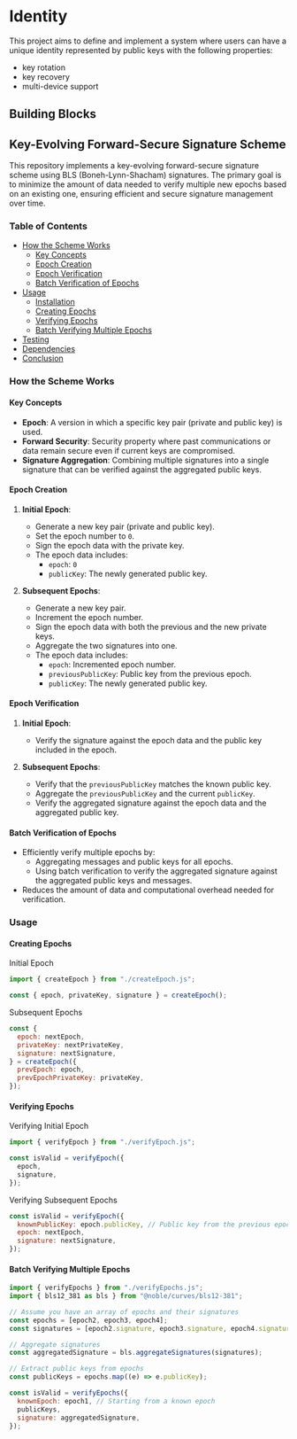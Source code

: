 # Identity

This project aims to define and implement a system where users can have a unique identity represented by public keys with the following properties:

- key rotation
- key recovery
- multi-device support

## Building Blocks

## Key-Evolving Forward-Secure Signature Scheme

This repository implements a key-evolving forward-secure signature scheme using BLS (Boneh-Lynn-Shacham) signatures. The primary goal is to minimize the amount of data needed to verify multiple new epochs based on an existing one, ensuring efficient and secure signature management over time.

### Table of Contents

- [How the Scheme Works](#how-the-scheme-works)
  - [Key Concepts](#key-concepts)
  - [Epoch Creation](#epoch-creation)
  - [Epoch Verification](#epoch-verification)
  - [Batch Verification of Epochs](#batch-verification-of-epochs)
- [Usage](#usage)
  - [Installation](#installation)
  - [Creating Epochs](#creating-epochs)
  - [Verifying Epochs](#verifying-epochs)
  - [Batch Verifying Multiple Epochs](#batch-verifying-multiple-epochs)
- [Testing](#testing)
- [Dependencies](#dependencies)
- [Conclusion](#conclusion)

### How the Scheme Works

#### Key Concepts

- **Epoch**: A version in which a specific key pair (private and public key) is used.
- **Forward Security**: Security property where past communications or data remain secure even if current keys are compromised.
- **Signature Aggregation**: Combining multiple signatures into a single signature that can be verified against the aggregated public keys.

#### Epoch Creation

1. **Initial Epoch**:

   - Generate a new key pair (private and public key).
   - Set the epoch number to `0`.
   - Sign the epoch data with the private key.
   - The epoch data includes:
     - `epoch`: `0`
     - `publicKey`: The newly generated public key.

2. **Subsequent Epochs**:
   - Generate a new key pair.
   - Increment the epoch number.
   - Sign the epoch data with both the previous and the new private keys.
   - Aggregate the two signatures into one.
   - The epoch data includes:
     - `epoch`: Incremented epoch number.
     - `previousPublicKey`: Public key from the previous epoch.
     - `publicKey`: The newly generated public key.

#### Epoch Verification

1. **Initial Epoch**:

   - Verify the signature against the epoch data and the public key included in the epoch.

2. **Subsequent Epochs**:
   - Verify that the `previousPublicKey` matches the known public key.
   - Aggregate the `previousPublicKey` and the current `publicKey`.
   - Verify the aggregated signature against the epoch data and the aggregated public key.

#### Batch Verification of Epochs

- Efficiently verify multiple epochs by:
  - Aggregating messages and public keys for all epochs.
  - Using batch verification to verify the aggregated signature against the aggregated public keys and messages.
- Reduces the amount of data and computational overhead needed for verification.

### Usage

#### Creating Epochs

Initial Epoch

```javascript
import { createEpoch } from "./createEpoch.js";

const { epoch, privateKey, signature } = createEpoch();
```

Subsequent Epochs

```javascript
const {
  epoch: nextEpoch,
  privateKey: nextPrivateKey,
  signature: nextSignature,
} = createEpoch({
  prevEpoch: epoch,
  prevEpochPrivateKey: privateKey,
});
```

#### Verifying Epochs

Verifying Initial Epoch

```javascript
import { verifyEpoch } from "./verifyEpoch.js";

const isValid = verifyEpoch({
  epoch,
  signature,
});
```

Verifying Subsequent Epochs

```javascript
const isValid = verifyEpoch({
  knownPublicKey: epoch.publicKey, // Public key from the previous epoch
  epoch: nextEpoch,
  signature: nextSignature,
});
```

#### Batch Verifying Multiple Epochs

```javascript
import { verifyEpochs } from "./verifyEpochs.js";
import { bls12_381 as bls } from "@noble/curves/bls12-381";

// Assume you have an array of epochs and their signatures
const epochs = [epoch2, epoch3, epoch4];
const signatures = [epoch2.signature, epoch3.signature, epoch4.signature];

// Aggregate signatures
const aggregatedSignature = bls.aggregateSignatures(signatures);

// Extract public keys from epochs
const publicKeys = epochs.map((e) => e.publicKey);

const isValid = verifyEpochs({
  knownEpoch: epoch1, // Starting from a known epoch
  publicKeys,
  signature: aggregatedSignature,
});
```
